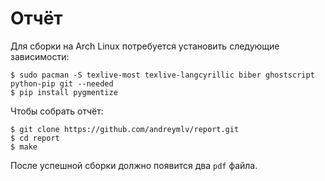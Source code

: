 # Отчёт

Для сборки на Arch Linux потребуется установить следующие зависимости:

```console
$ sudo pacman -S texlive-most texlive-langcyrillic biber ghostscript python-pip git --needed
$ pip install pygmentize
```

Чтобы собрать отчёт:

```console
$ git clone https://github.com/andreymlv/report.git
$ cd report
$ make
```

После успешной сборки должно появится два `pdf` файла.

